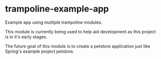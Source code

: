# trampoline-example-app

Example app using multiple trampoline modules.


This module is currently being used to help aid development as this project is in it's early stages.

The future goal of this module is to create a petstore application just like Spring's example project petstore.